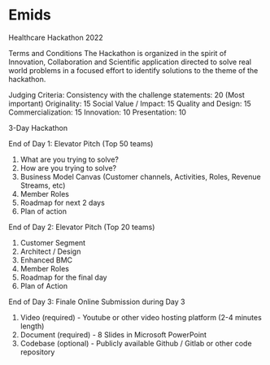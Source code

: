 # Emids
Healthcare Hackathon 2022

Terms and Conditions
The Hackathon is organized in the spirit of Innovation, Collaboration and Scientific application directed to solve real world problems in a focused effort to identify solutions to the theme of the hackathon.

Judging Criteria:
Consistency with the challenge statements: 20 (Most important)
Originality: 15
Social Value / Impact: 15
Quality and Design:  15
Commercialization: 15
Innovation: 10
Presentation: 10

3-Day Hackathon

End of Day 1: Elevator Pitch (Top 50 teams)
1. What are you trying to solve?
2. How are you trying to solve?
3. Business Model Canvas (Customer channels, Activities, Roles, Revenue Streams, etc)
4. Member Roles
5. Roadmap for next 2 days
6. Plan of action

End of Day 2: Elevator Pitch (Top 20 teams)
1. Customer Segment
2. Architect / Design
3. Enhanced BMC
4. Member Roles
5. Roadmap for the final day
6. Plan of Action

End of Day 3: Finale Online Submission during Day 3
1. Video (required) - Youtube or other video hosting platform (2-4 minutes length)
2. Document (required) - 8 Slides in Microsoft PowerPoint
3. Codebase (optional) - Publicly available Github / Gitlab or other code repository
